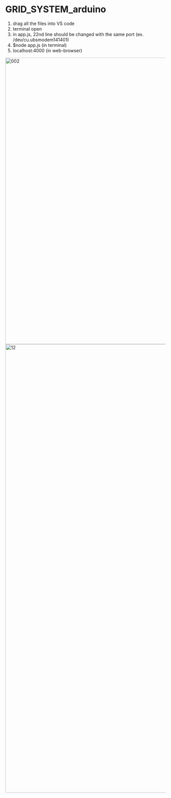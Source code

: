 # GRID_SYSTEM_arduino

1. drag all the files into VS code 
2. terminal open 
3. in app.js, 22nd line should be changed with the same port 
(ex. /dev/cu.ubsmodem141401) 
4. $node app.js (in terminal) 
5. localhost:4000 (in web-browser) 


<img width="900" alt="002" src="https://user-images.githubusercontent.com/73243458/146234353-16f1c4e6-8425-4470-b1a0-c8c961074676.png">

<img width="1409" alt="12" src="https://user-images.githubusercontent.com/73243458/146235254-d190e1de-2bd0-4703-8684-492594ff7037.png">

